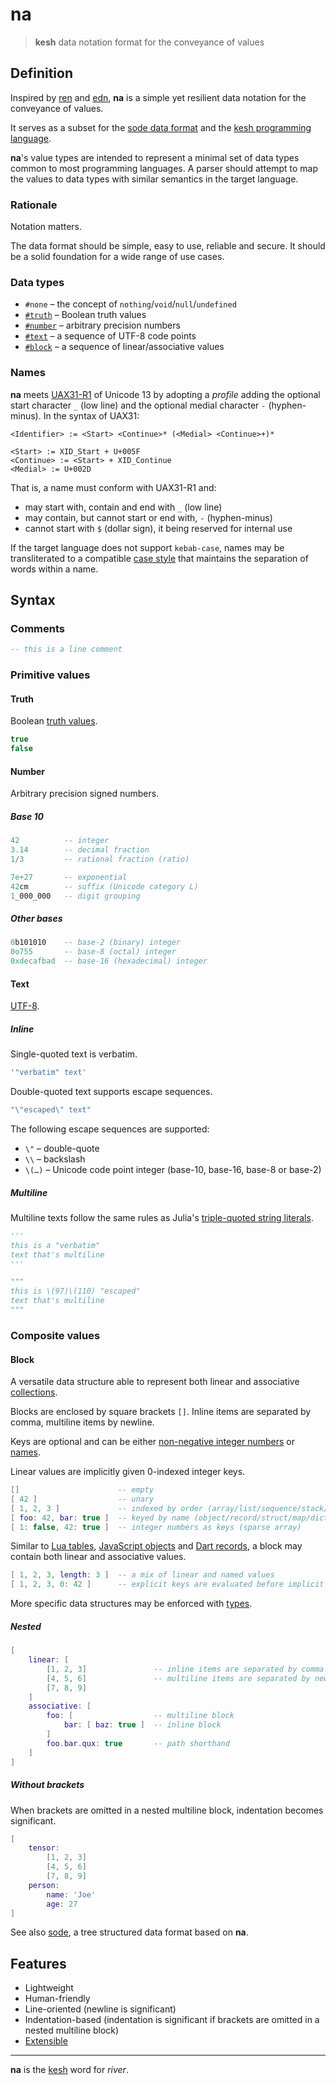 # na

<!--
<p>&nbsp;</p>
<p align="center" width="100%"><img height="381px" alt="A Kesh map of the watershed of Sinshan Creek" src="https://i.imgur.com/JsIGehK.png"></p>
<p>&nbsp;</p>
-->

> **kesh** data notation format for the conveyance of values

## Definition

Inspired by [ren](https://pointillistic.com/ren/) and [edn](https://github.com/edn-format/edn/), **na** is a simple yet resilient data notation for the conveyance of values.

It serves as a subset for the [sode data format](https://github.com/kesh-lang/sode) and the [kesh programming language](https://github.com/kesh-lang/kesh).

**na**'s value types are intended to represent a minimal set of data types common to most programming languages. A parser should attempt to map the values to data types with similar semantics in the target language.

### Rationale

Notation matters.

The data format should be simple, easy to use, reliable and secure. It should be a solid foundation for a wide range of use cases.

### Data types

- `#none` – the concept of `nothing`/`void`/`null`/`undefined`
- [`#truth`](#truth) – Boolean truth values
- [`#number`](#number) – arbitrary precision numbers
- [`#text`](#text) – a sequence of UTF-8 code points
- [`#block`](#block) – a sequence of linear/associative values

### Names

**na** meets [UAX31-R1](https://unicode.org/reports/tr31/#R1) of Unicode 13 by adopting a _profile_ adding the optional start character `_` (low line) and the optional medial character `-` (hyphen-minus). In the syntax of UAX31:

    <Identifier> := <Start> <Continue>* (<Medial> <Continue>+)*

    <Start> := XID_Start + U+005F
    <Continue> := <Start> + XID_Continue
    <Medial> := U+002D

That is, a name must conform with UAX31-R1 and:
- may start with, contain and end with `_` (low line)
- may contain, but cannot start or end with, `-` (hyphen-minus)
- cannot start with `$` (dollar sign), it being reserved for internal use

If the target language does not support `kebab-case`, names may be transliterated to a compatible [case style](https://en.wikipedia.org/wiki/Naming_convention_(programming)#Multiple-word_identifiers) that maintains the separation of words within a name.

## Syntax

### Comments

```lua
-- this is a line comment
```

### Primitive values

#### Truth

Boolean [truth values](https://en.wikipedia.org/wiki/Truth_value).

```lua
true
false
```

#### Number

Arbitrary precision signed numbers.

##### Base 10

```haskell
42          -- integer
3.14        -- decimal fraction
1/3         -- rational fraction (ratio)
```

```haskell
7e+27       -- exponential
42cm        -- suffix (Unicode category L)
1_000_000   -- digit grouping
```

##### Other bases

```haskell
0b101010    -- base-2 (binary) integer
0o755       -- base-8 (octal) integer
0xdecafbad  -- base-16 (hexadecimal) integer
```

#### Text

[UTF-8](https://utf8everywhere.org/).

##### Inline

Single-quoted text is verbatim.

```lua
'"verbatim" text'
```

Double-quoted text supports escape sequences.

```lua
"\"escaped\" text"
```

The following escape sequences are supported:

- `\"` – double-quote
- `\\` – backslash
- `\(…)` – Unicode code point integer (base-10, base-16, base-8 or base-2)


##### Multiline

Multiline texts follow the same rules as Julia's [triple-quoted string literals](https://docs.julialang.org/en/v1/manual/strings/#Triple-Quoted-String-Literals).

```py
'''
this is a "verbatim"
text that's multiline
'''
```

```py
"""
this is \(97)\(110) "escaped"
text that's multiline
"""
```

### Composite values

#### Block

A versatile data structure able to represent both linear and associative [collections](https://en.wikipedia.org/wiki/Collection_(abstract_data_type)).

Blocks are enclosed by square brackets `[]`. Inline items are separated by comma, multiline items by newline.

Keys are optional and can be either [non-negative integer numbers](#number) or [names](#names).

Linear values are implicitly given 0-indexed integer keys.

```lua
[]                      -- empty
[ 42 ]                  -- unary
[ 1, 2, 3 ]             -- indexed by order (array/list/sequence/stack/queue)
[ foo: 42, bar: true ]  -- keyed by name (object/record/struct/map/dict/hash)
[ 1: false, 42: true ]  -- integer numbers as keys (sparse array)
```

Similar to [Lua tables](https://www.lua.org/pil/2.5.html), [JavaScript objects](https://developer.mozilla.org/en-US/docs/Web/JavaScript/Reference/Global_Objects/Object) and [Dart records](https://dart.dev/language/records#record-fields), a block may contain both linear and associative values.

```lua
[ 1, 2, 3, length: 3 ]  -- a mix of linear and named values
[ 1, 2, 3, 0: 42 ]      -- explicit keys are evaluated before implicit keys
```

More specific data structures may be enforced with [types](extensions.md#standard-types).

##### Nested

```lua
[
    linear: [
        [1, 2, 3]               -- inline items are separated by comma
        [4, 5, 6]               -- multiline items are separated by newline
        [7, 8, 9]
    ]
    associative: [
        foo: [                  -- multiline block
            bar: [ baz: true ]  -- inline block
        ]
        foo.bar.qux: true       -- path shorthand
    ]
]
```

##### Without brackets

When brackets are omitted in a nested multiline block, indentation becomes significant.

```lua
[
    tensor:
        [1, 2, 3]
        [4, 5, 6]
        [7, 8, 9]
    person:
        name: 'Joe'
        age: 27
]
```

See also [sode](https://github.com/kesh-lang/sode), a tree structured data format based on **na**.

## Features

- Lightweight
- Human-friendly
- Line-oriented (newline is significant)
- Indentation-based (indentation is significant if brackets are omitted in a nested multiline block)
- [Extensible](extensions.md)

---

**na** is the [kesh](https://www.ursulakleguin.com/kesh-music) word for _river_.

<!--
<sub>Illustration is [CC BY-NC-ND](https://creativecommons.org/licenses/by-nc-nd/4.0/) Ursula K. Le Guin Literary Trust. From [Ursula Le Guin](https://www.ursulakleguin.com/)'s novel about the Kesh, [Always Coming Home](https://www.ursulakleguin.com/always-coming-home-book).</sub>
-->
